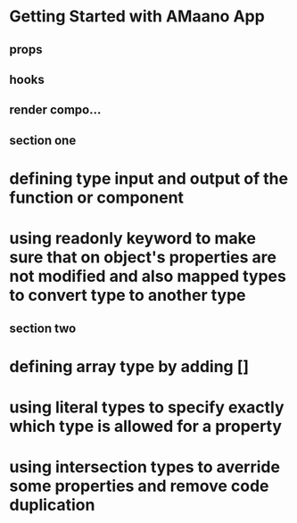 # Getting Started with AMaano App

## props

## hooks

## render compo...

## section one

# defining type input and output of the function or component

# using readonly keyword to make sure that on object's properties are not modified and also mapped types to convert type to another type

## section two

# defining array type by adding []

# using literal types to specify exactly which type is allowed for a property

# using intersection types to averride some properties and remove code duplication
